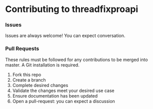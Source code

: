# Contributing to threadfixproapi

### Issues
Issues are always welcome! You can expect conversation.

### Pull Requests

These rules must be followed for any contributions to be merged into master. A Git installation is required.

1. Fork this repo
1. Create a branch
1. Complete desired changes
1. Validate the changes meet your desired use case
1. Ensure documentation has been updated
1. Open a pull-request: you can expect a discussion
